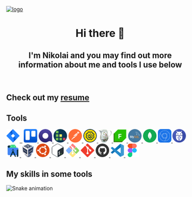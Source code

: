 <!---->

[![logo](https://i.ibb.co/mttg51Q/logo.gif "nikolaiqa")](https://github.com/nikolaiqa)

<h1 align="center"> Hi there 👋 </h1>

<h2 align="center"> I'm Nikolai and you may find out more information about me and tools I use below </h2>
 
 <br>
 
<h2 align="left"> Сheck out my <a href="https://drive.google.com/file/d/13ccjGmmKePU6CzG8RiyijSYLzqPSi40-/view?usp=share_link" title="ru-version" target="_blank"> resume </a> </h2>

<h2 align="left"> Tools </h2>

<p align="left"> <code><a href="https://github.com/nikolaiqa"><img  alt="Jira" title="Jira" width="36" height="36" src="./Sourses/Jira.svg"/> </a></code> <a href="https://github.com/nikolaiqa"><img  alt="Trello" title="Trello" width="36" height="36" src="./Sourses/Trello.svg"/> </a> <a href="https://github.com/nikolaiqa"><img  alt="Qase" title="Qase" width="36" height="36" src="./Sourses/Qase.png"/> </a> <a href="https://github.com/nikolaiqa"><img  alt="TestRail" title="TestRail" width="36" height="36" src="./Sourses/TestRail.png"/> </a> <a href="https://github.com/nikolaiqa"><img  alt="Postman" title="Postman" width="36" height="36" src="./Sourses/Postman.svg"/> </a> <a href="https://github.com/nikolaiqa"><img  alt="SoapUI" title="SoapUI" width="36" height="36" src="./Sourses/SoapUI.svg"/> </a> <a href="https://github.com/nikolaiqa"><img  alt="Charles Proxy" title="Charles Proxy" width="36" height="36" src="./Sourses/Charles Proxy.svg"/> </a> <a href="https://github.com/nikolaiqa"><img  alt="Fiddler" title="Fiddler" width="36" height="36"  src="./Sourses/Fiddler.png"/> </a> <a href="https://github.com/nikolaiqa/MySQL"><img  alt="MySQL" title="MySQL" width="36" height="36" src="./Sourses/MySQL.png"/> </a> <a href="https://github.com/nikolaiqa"><img  alt="MongoDB" title="MongoDB" width="36" height="36" src="./Sourses/MongoDB.svg"/> </a> <a href="https://github.com/nikolaiqa"><img  alt="DevTools" title="DevTools" width="36" height="36" src="./Sourses/DevTools.png"/> </a> <a href="https://github.com/nikolaiqa"><img  alt="ADB" title="ADB" width="36" height="36" src="./Sourses/ADB.png"/> </a> <a href="https://github.com/nikolaiqa"><img  alt="Android Studio" title="Android Studio" width="36" height="36" src="./Sourses/AndroidStudio.svg"/> </a> <a href="https://github.com/nikolaiqa"><img  alt="VirtualBox" title="VirtualBox" width="36" height="36" src="./Sourses/VirtualBox.svg"/> </a> <a href="https://github.com/nikolaiqa/Ubuntu/blob/main/Task%201%20(pwd%2C%20ls%2C%20mkdir%2C%20mv%2C%20rm).md"><img  alt="Ubuntu" title="Ubuntu" width="36" height="36" src="./Sourses/Ubuntu.svg"/> </a> <a href="https://github.com/nikolaiqa/Ubuntu/blob/main/Task%202%20(echo%2C%20nano%2C%20cat%2C%20vim%2C%20grep).md"><img  alt="Bash" title="Bash" width="36" height="36" src="./Sourses/Bash.svg"/> </a> <a href="https://github.com/nikolaiqa"><img  alt="Git Bash" title="Git Bash" width="36" height="36" src="./Sourses/GitBash.svg"/> </a> <a href="https://github.com/nikolaiqa"><img  alt="Git" title="Git" width="36" height="36" src="./Sourses/Git.svg"/> </a> <a href="https://github.com/nikolaiqa?tab=repositories"><img  alt="GitHub" title="GitHub" width="36" height="36" src="./Sourses/Github.png"/> </a> <a href="https://github.com/nikolaiqa"><img  alt="VS Code" title="VS Code" width="36" height="36" src="./Sourses/VScode.svg"/> </a> <a href="https://github.com/nikolaiqa"><img  alt="Figma" title="Figma" width="36" height="36" src="./Sourses/Figma.svg"/> </a> </p>

<h2 align="left"> My skills in some tools </h2>


![Snake animation](https://github.com/thepiyushmalhotra/thepiyushmalhotra/blob/output/github-contribution-grid-snake.svg)